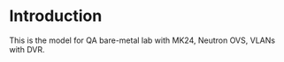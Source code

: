 Introduction
============

This is the model for QA bare-metal lab with MK24, Neutron OVS, VLANs with DVR.